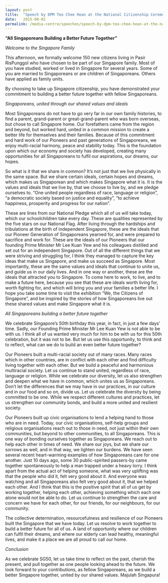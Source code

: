 ```yaml
---
layout: post
title:  "Speech by DPM Teo Chee Hean at the National Citizenship Ceremony 2015 on 2 Aug 2015"
date:   2015-08-02
permalink: /media-centre/speeches/speech-by-dpm-teo-chee-hean-at-the-national-citizenship-ceremony-2015-on-2-aug-2015/
---
```


**“All Singaporeans Building a Better Future Together”**

_Welcome to the Singapore Family_

This afternoon, we formally welcome 150 new citizens living in Pasir RisPunggol who have chosen to be part of our Singapore family. Most of you have studied, worked or lived in Singapore for several years. Some of you are married to Singaporeans or are children of Singaporeans. Others have applied as family units.

By choosing to take up Singapore citizenship, you have demonstrated your commitment to building a better future together with fellow Singaporeans.

_Singaporeans, united through our shared values and ideals_

Most Singaporeans do not have to go very far in our own family histories, to find a parent, grand-parent or great-grand-parent who was born overseas, but chose to call Singapore home. Our forefathers came from the region and beyond, but worked hard, united in a common mission to create a better life for themselves and their families. Because of this commitment and hard work of our Pioneers and past generations of Singaporeans, we enjoy multi-racial harmony, peace and stability today. This is the foundation upon which our economy and society has developed, creating many opportunities for all Singaporeans to fulfil our aspirations, our dreams, our hopes.

So what is it that we share in common? It’s not just that we live physically in the same space. But we share certain ideals, certain hopes and dreams, which makes us Singaporean and which makes Singapore what it is. It is the values and ideals that we live by, that we choose to live by, and we pledge ourselves to. “One united people regardless of race, language or religion”, “a democratic society based on justice and equality”, “to achieve happiness, prosperity and progress for our nation”.

These are lines from our National Pledge which all of us will take today, which our schoolchildren take every day. These are qualities represented by the five stars on our National Flag. After living through the hardships and tribulations at the birth of independent Singapore, these are the ideals that our Pioneer Generation of Singaporeans yearned for, and were prepared to sacrifice and work for. These are the ideals of our Pioneers that our founding Prime Minister Mr Lee Kuan Yew and his colleagues distilled and set out for an independent Singapore. Out of all the different things that we were striving and struggling for, I think they managed to capture the key ideas that make us Singapore, and make us succeed as Singapore. Most importantly, these are the same values and ideals that continue to unite us, and guide us in our daily lives. And in one way or another, these are the ideals that attracted you to Singapore. To come here to work, to live, and to make a future here, because you see that these are ideals worth living for, worth fighting for, and which will bring you and your families a better life. I hope you take some time to visit the exhibition “We, the Citizens of Singapore”, and be inspired by the stories of how Singaporeans live out these shared values and make Singapore what it is.

_All Singaporeans building a better future together_

We celebrate Singapore’s 50th birthday this year, in fact, in just a few days’ time. Sadly, our Founding Prime Minister Mr Lee Kuan Yew is not able to be with us. I think all of us wanted very much for him to be with us for this 50th celebration, but it was not to be. But let us use this opportunity, to think and to reflect, what can we do to build an even better future together?

Our Pioneers built a multi-racial society out of many races. Many races which in other countries, are in conflict with each other and find difficulty living together with each other. But we build a peaceful and harmonious multiracial society. Let us continue to stand united, regardless of race, language or religion.  While we celebrate our diversity, let us also strengthen and deepen what we have in common, which unites us as Singaporeans. Don’t let the differences that we may have in our practices, in our culture and in our food and so on, divide us. Let us celebrate the diversity by being committed to be one. While we respect different cultures and practices, let us strengthen our community bonds, and build a more united and resilient society.

Our Pioneers built up civic organisations to lend a helping hand to those who are in need. Today, our civic organisations, self-help groups and religious organisations reach out to those in need, not just within their own communities, but beyond to other communities, to all Singaporeans. This is one way of bonding ourselves together as Singaporeans. We reach out to help each other in times of need. We share our joys, but we share our sorrows as well, and in that way, we lighten our burdens. We have seen several recent heart-warming examples of how Singaporeans care for one another. Just 10 days ago, some 30 public-spirited passers-by came together spontaneously to help a man trapped under a heavy lorry.  I think apart from the actual act of helping someone, what was very uplifting was that the people who did it, felt very good about it. And everyone was watching and all Singaporeans also felt very good about it, that we helped each other. And I think that this is the positive spirit that all of us get by working together, helping each other, achieving something which each one alone would not be able to do. Let us continue to strengthen the care and concern we have for each other, for our friends, for our neighbours, for our community.

The collective determination, resourcefulness and resilience of our Pioneers built the Singapore that we have today. Let us resolve to work together to build a better future for all of us. A land of opportunity where our children can fulfil their dreams, and where our elderly can lead healthy, meaningful lives, and make it a place we are all proud to call our home.

_Conclusion_   
  
As we celebrate SG50, let us take time to reflect on the past, cherish the present, and pull together as one people looking ahead to the future.  We look forward to your contributions, as fellow Singaporeans, as we build a better Singapore together, united by our shared values. Majulah Singapura!

